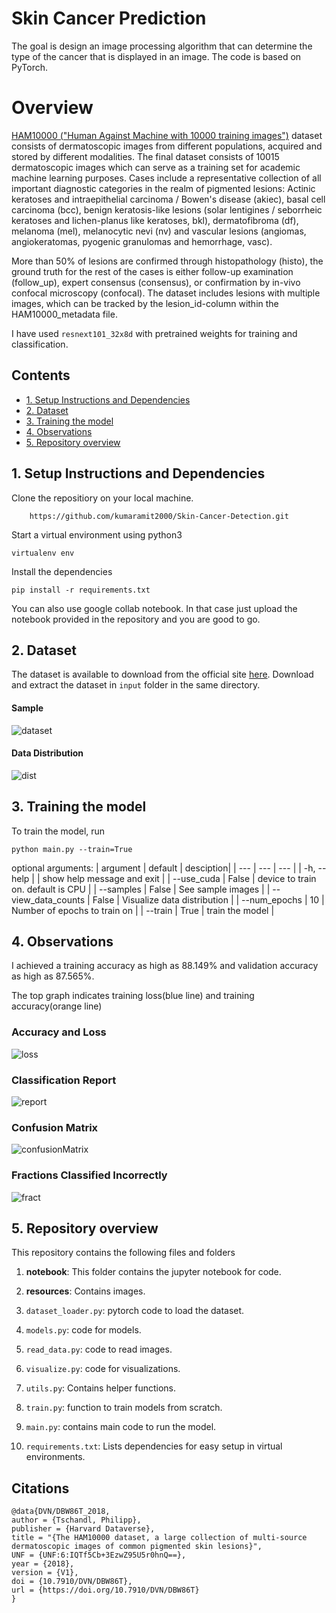 # Skin Cancer Prediction

The goal is design an image processing algorithm that can determine the type of the cancer that is displayed in an image. The code is based on PyTorch.

# Overview

[HAM10000 ("Human Against Machine with 10000 training images")](https://arxiv.org/abs/1803.10417) dataset consists of dermatoscopic images from different populations, acquired and stored by different modalities. The final dataset consists of 10015 dermatoscopic images which can serve as a training set for academic machine learning purposes. Cases include a representative collection of all important diagnostic categories in the realm of pigmented lesions: Actinic keratoses and intraepithelial carcinoma / Bowen's disease (akiec), basal cell carcinoma (bcc), benign keratosis-like lesions (solar lentigines / seborrheic keratoses and lichen-planus like keratoses, bkl), dermatofibroma (df), melanoma (mel), melanocytic nevi (nv) and vascular lesions (angiomas, angiokeratomas, pyogenic granulomas and hemorrhage, vasc).

More than 50% of lesions are confirmed through histopathology (histo), the ground truth for the rest of the cases is either follow-up examination (follow_up), expert consensus (consensus), or confirmation by in-vivo confocal microscopy (confocal). The dataset includes lesions with multiple images, which can be tracked by the lesion_id-column within the HAM10000_metadata file.

I have used `resnext101_32x8d` with pretrained weights for training and classification.

## Contents
  - [1. Setup Instructions and Dependencies](#1-Setup-Instructions-and-Dependencies)
  - [2. Dataset](#2-Dataset)
  - [3. Training the model](#3-Training-the-model)
  - [4. Observations](#4-Observations)
  - [5. Repository overview](#5-Repository-overview)



## 1. Setup Instructions and Dependencies

Clone the repositiory on your local machine.

``` Batchfile
    https://github.com/kumaramit2000/Skin-Cancer-Detection.git
```

Start a virtual environment using python3
``` Batchfile
virtualenv env
```


Install the dependencies
``` Batchfile
pip install -r requirements.txt
```

You can also use google collab notebook. In that case just upload the notebook provided in the repository and you are good to go.

## 2. Dataset

The dataset is available to download from the official site [here](https://doi.org/10.7910/DVN/DBW86T). Download and extract the dataset in `input` folder in the same directory.

#### Sample

![dataset](resources/data.png)

#### Data Distribution

![dist](resources/datadist.png)


## 3. Training the model

To train the model, run

```Batchfile
python main.py --train=True
```

optional arguments:
  | argument | default | desciption|
  | --- | --- | --- |
  | -h, --help | | show help message and exit |
  | --use_cuda | False | device to train on. default is CPU |
  | --samples | False | See sample images |
  | --view_data_counts | False | Visualize data distribution |
  | --num_epochs | 10 | Number of epochs to train on |
  | --train | True | train the model |

## 4. Observations

I achieved a training accuracy as high as 88.149% and validation accuracy as high as 87.565%.

The top graph indicates training loss(blue line) and training accuracy(orange line)

### Accuracy and Loss

![loss](resources/loss.png)


### Classification Report

![report](resources/ss.png)


### Confusion Matrix

![confusionMatrix](resources/CM.png)


### Fractions Classified Incorrectly

![fract](resources/frac.png)


## 5. Repository overview

This repository contains the following files and folders

1. **notebook**: This folder contains the jupyter notebook for code.

2. **resources**: Contains images.

3. `dataset_loader.py`: pytorch code to load the dataset.

4. `models.py`: code for models.

5. `read_data.py`: code to read images.

6. `visualize.py`: code for visualizations.

7. `utils.py`: Contains helper functions.

8. `train.py`: function to train models from scratch.

9. `main.py`: contains main code to run the model.

10. `requirements.txt`: Lists dependencies for easy setup in virtual environments.


## Citations

```
@data{DVN/DBW86T_2018,
author = {Tschandl, Philipp},
publisher = {Harvard Dataverse},
title = "{The HAM10000 dataset, a large collection of multi-source dermatoscopic images of common pigmented skin lesions}",
UNF = {UNF:6:IQTf5Cb+3EzwZ95U5r0hnQ==},
year = {2018},
version = {V1},
doi = {10.7910/DVN/DBW86T},
url = {https://doi.org/10.7910/DVN/DBW86T}
}
```
